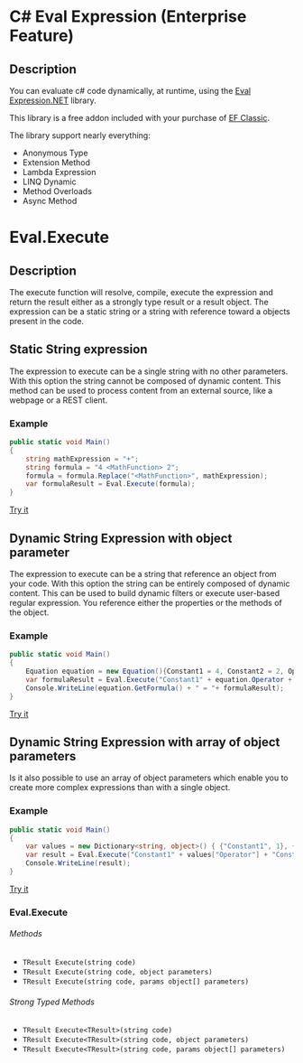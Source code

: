 # C# Eval Expression (Enterprise Feature)

## Description
You can evaluate c# code dynamically, at runtime, using the [Eval Expression.NET](http://eval-expression.net/) library.

This library is a free addon included with your purchase of [EF Classic](https://entityframework-classic.net/pricing).

The library support nearly everything:
- Anonymous Type
- Extension Method
- Lambda Expression
- LINQ Dynamic
- Method Overloads
- Async Method

# Eval.Execute

## Description
The execute function will resolve, compile, execute the expression and return the result either as a strongly type result or a result object. The expression can be a static string or a string with reference toward a objects present in the code.

## Static String expression
The expression to execute can be a single string with no other parameters. With this option the string cannot be composed of dynamic content. This method can be used to process content from an external source, like a webpage or a REST client.

### Example
```csharp
public static void Main()
{
	string mathExpression = "+";	
	string formula = "4 <MathFunction> 2";		
	formula = formula.Replace("<MathFunction>", mathExpression);
	var formulaResult = Eval.Execute(formula);
}
```
[Try it](https://dotnetfiddle.net/E2oeb7)

## Dynamic String Expression with object parameter
The expression to execute can be a string that reference an object from your code. With this option the string can be entirely composed of dynamic content. This can be used to build dynamic filters or execute user-based regular expression. You reference either the properties or the methods of the object.

### Example

```csharp
public static void Main()
{
	Equation equation = new Equation(){Constant1 = 4, Constant2 = 2, Operator = "+"};
	var formulaResult = Eval.Execute("Constant1" + equation.Operator + "Constant2", equation);
	Console.WriteLine(equation.GetFormula() + " = "+ formulaResult);
}
```
[Try it](https://dotnetfiddle.net/nCKYkL)

## Dynamic String Expression with array of object parameters
Is it also possible to use an array of object parameters which enable you to create more complex expressions than with a single object.
### Example

```csharp
public static void Main()
{
	var values = new Dictionary<string, object>() { {"Constant1", 1}, {"Constant2", 2}, {"Operator", "+"}};
	var result = Eval.Execute("Constant1" + values["Operator"] + "Constant2", values);
	Console.WriteLine(result);
}
```

[Try it](https://dotnetfiddle.net/LiY9tT)

### Eval.Execute

###### Methods

* `TResult Execute(string code)`
* `TResult Execute(string code, object parameters)`
* `TResult Execute(string code, params object[] parameters)`

###### Strong Typed Methods

* `TResult Execute<TResult>(string code)`
* `TResult Execute<TResult>(string code, object parameters)`
* `TResult Execute<TResult>(string code, params object[] parameters)` 






